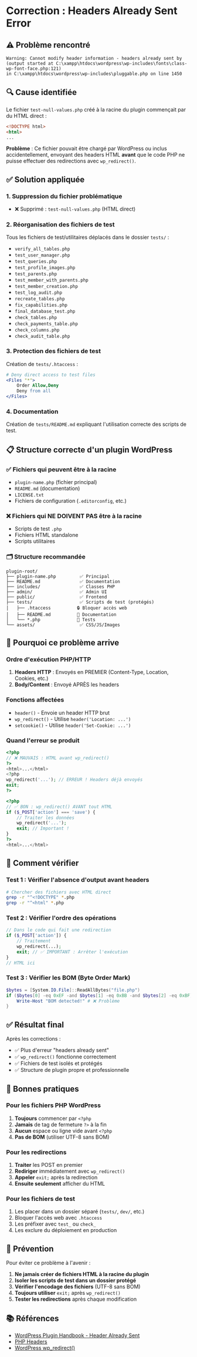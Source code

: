 # Correction : Headers Already Sent Error

## ⚠️ Problème rencontré

```
Warning: Cannot modify header information - headers already sent by 
(output started at C:\xampp\htdocs\wordpress\wp-includes\fonts\class-wp-font-face.php:121) 
in C:\xampp\htdocs\wordpress\wp-includes\pluggable.php on line 1450
```

## 🔍 Cause identifiée

Le fichier `test-null-values.php` créé à la racine du plugin commençait par du HTML direct :

```html
<!DOCTYPE html>
<html>
...
```

**Problème** : Ce fichier pouvait être chargé par WordPress ou inclus accidentellement, envoyant des headers HTML **avant** que le code PHP ne puisse effectuer des redirections avec `wp_redirect()`.

## ✅ Solution appliquée

### 1. Suppression du fichier problématique
- ❌ Supprimé : `test-null-values.php` (HTML direct)

### 2. Réorganisation des fichiers de test
Tous les fichiers de test/utilitaires déplacés dans le dossier `tests/` :

- `verify_all_tables.php`
- `test_user_manager.php`
- `test_queries.php`
- `test_profile_images.php`
- `test_parents.php`
- `test_member_with_parents.php`
- `test_member_creation.php`
- `test_log_audit.php`
- `recreate_tables.php`
- `fix_capabilities.php`
- `final_database_test.php`
- `check_tables.php`
- `check_payments_table.php`
- `check_columns.php`
- `check_audit_table.php`

### 3. Protection des fichiers de test
Création de `tests/.htaccess` :
```apache
# Deny direct access to test files
<Files "*">
    Order Allow,Deny
    Deny from all
</Files>
```

### 4. Documentation
Création de `tests/README.md` expliquant l'utilisation correcte des scripts de test.

## 📋 Structure correcte d'un plugin WordPress

### ✅ Fichiers qui peuvent être à la racine
- `plugin-name.php` (fichier principal)
- `README.md` (documentation)
- `LICENSE.txt`
- Fichiers de configuration (`.editorconfig`, etc.)

### ❌ Fichiers qui NE DOIVENT PAS être à la racine
- Scripts de test `.php`
- Fichiers HTML standalone
- Scripts utilitaires

### 🗂️ Structure recommandée
```
plugin-root/
├── plugin-name.php         ✅ Principal
├── README.md               ✅ Documentation
├── includes/               ✅ Classes PHP
├── admin/                  ✅ Admin UI
├── public/                 ✅ Frontend
├── tests/                  ✅ Scripts de test (protégés)
│   ├── .htaccess          🔒 Bloquer accès web
│   ├── README.md          📖 Documentation
│   └── *.php              🧪 Tests
└── assets/                 ✅ CSS/JS/Images
```

## 🔧 Pourquoi ce problème arrive

### Ordre d'exécution PHP/HTTP
1. **Headers HTTP** : Envoyés en PREMIER (Content-Type, Location, Cookies, etc.)
2. **Body/Content** : Envoyé APRÈS les headers

### Fonctions affectées
- `header()` - Envoie un header HTTP brut
- `wp_redirect()` - Utilise `header('Location: ...')`
- `setcookie()` - Utilise `header('Set-Cookie: ...')`

### Quand l'erreur se produit
```php
<?php
// ❌ MAUVAIS : HTML avant wp_redirect()
?>
<html>...</html>
<?php
wp_redirect('...'); // ERREUR ! Headers déjà envoyés
exit;
?>
```

```php
<?php
// ✅ BON : wp_redirect() AVANT tout HTML
if ($_POST['action'] === 'save') {
    // Traiter les données
    wp_redirect('...');
    exit; // Important !
}
?>
<html>...</html>
```

## 🧪 Comment vérifier

### Test 1 : Vérifier l'absence d'output avant headers
```bash
# Chercher des fichiers avec HTML direct
grep -r "^<!DOCTYPE" *.php
grep -r "^<html" *.php
```

### Test 2 : Vérifier l'ordre des opérations
```php
// Dans le code qui fait une redirection
if ($_POST['action']) {
    // Traitement
    wp_redirect(...);
    exit; // ✅ IMPORTANT : Arrêter l'exécution
}
// HTML ici
```

### Test 3 : Vérifier les BOM (Byte Order Mark)
```powershell
$bytes = [System.IO.File]::ReadAllBytes("file.php")
if ($bytes[0] -eq 0xEF -and $bytes[1] -eq 0xBB -and $bytes[2] -eq 0xBF) {
    Write-Host "BOM detected!" # ❌ Problème
}
```

## ✅ Résultat final

Après les corrections :
- ✅ Plus d'erreur "headers already sent"
- ✅ `wp_redirect()` fonctionne correctement
- ✅ Fichiers de test isolés et protégés
- ✅ Structure de plugin propre et professionnelle

## 📝 Bonnes pratiques

### Pour les fichiers PHP WordPress
1. **Toujours** commencer par `<?php`
2. **Jamais** de tag de fermeture `?>` à la fin
3. **Aucun** espace ou ligne vide avant `<?php`
4. **Pas de BOM** (utiliser UTF-8 sans BOM)

### Pour les redirections
1. **Traiter** les POST en premier
2. **Rediriger** immédiatement avec `wp_redirect()`
3. **Appeler** `exit;` après la redirection
4. **Ensuite seulement** afficher du HTML

### Pour les fichiers de test
1. Les placer dans un dossier séparé (`tests/`, `dev/`, etc.)
2. Bloquer l'accès web avec `.htaccess`
3. Les préfixer avec `test_` ou `check_`
4. Les exclure du déploiement en production

## 🎯 Prévention

Pour éviter ce problème à l'avenir :

1. **Ne jamais créer de fichiers HTML à la racine du plugin**
2. **Isoler les scripts de test dans un dossier protégé**
3. **Vérifier l'encodage des fichiers** (UTF-8 sans BOM)
4. **Toujours utiliser** `exit;` après `wp_redirect()`
5. **Tester les redirections** après chaque modification

## 📚 Références

- [WordPress Plugin Handbook - Header Already Sent](https://developer.wordpress.org/plugins/plugin-basics/header-requirements/)
- [PHP Headers](https://www.php.net/manual/en/function.header.php)
- [WordPress wp_redirect()](https://developer.wordpress.org/reference/functions/wp_redirect/)
